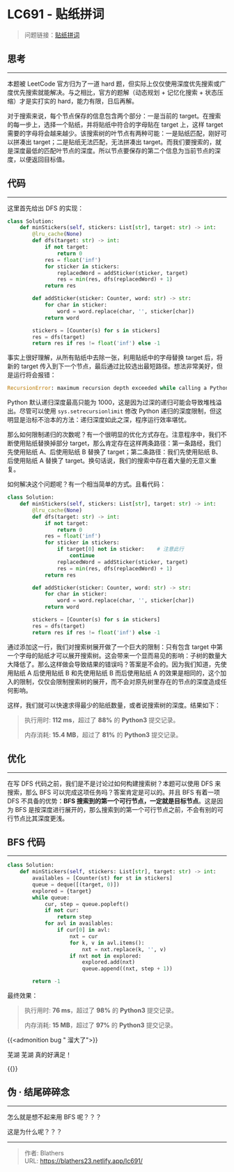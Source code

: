 # LC691 - 贴纸拼词


<!--more-->

> 问题链接：[贴纸拼词](https://leetcode.cn/problems/stickers-to-spell-word/)

## 思考

---

本题被 LeetCode 官方归为了一道 hard 题，但实际上仅仅使用深度优先搜索或广度优先搜索就能解决。与之相比，官方的题解（动态规划 + 记忆化搜索 + 状态压缩）才是实打实的 hard，能力有限，日后再解。

对于搜索来说，每个节点保存的信息包含两个部分：一是当前的 target。在搜索的每一步上，选择一个贴纸，并将贴纸中符合的字母贴在 target 上，这样 target 需要的字母将会越来越少。该搜索树的叶节点有两种可能：一是贴纸匹配，刚好可以拼凑出 target；二是贴纸无法匹配，无法拼凑出 target。而我们要搜索的，就是深度最低的匹配叶节点的深度。所以节点要保存的第二个信息为当前节点的深度，以便返回目标值。

## 代码

---

这里首先给出 DFS 的实现：

```python
class Solution:
    def minStickers(self, stickers: List[str], target: str) -> int:
        @lru_cache(None)
        def dfs(target: str) -> int:
            if not target:
                return 0
            res = float('inf')
            for sticker in stickers:
                replacedWord = addSticker(sticker, target)
                res = min(res, dfs(replacedWord) + 1)
            return res

        def addSticker(sticker: Counter, word: str) -> str:
            for char in sticker:
                word = word.replace(char, '', sticker[char])
            return word

        stickers = [Counter(s) for s in stickers]
        res = dfs(target)
        return res if res != float('inf') else -1
```

 事实上很好理解，从所有贴纸中去除一张，利用贴纸中的字母替换 target 后，将新的 target 传入到下一个节点，最后通过比较选出最短路径。想法非常美好，但是运行将会报错：

```python
RecursionError: maximum recursion depth exceeded while calling a Python object
```

Python 默认递归深度最高只能为 1000，这是因为过深的递归可能会导致堆栈溢出。尽管可以使用 `sys.setrecursionlimit` 修改 Python 递归的深度限制，但这明显是治标不治本的方法：递归深度如此之深，程序运行效率堪忧。

那么如何限制递归的次数呢？有一个很明显的优化方式存在。注意程序中，我们不断使用贴纸替换掉部分 target，那么肯定存在这样两条路径：第一条路经，我们先使用贴纸 A、后使用贴纸 B 替换了 target；第二条路径：我们先使用贴纸 B、后使用贴纸 A 替换了 target。换句话说，我们的搜索中存在着大量的无意义重复。

如何解决这个问题呢？有一个相当简单的方式。且看代码：

```python
class Solution:
    def minStickers(self, stickers: List[str], target: str) -> int:
        @lru_cache(None)
        def dfs(target: str) -> int:
            if not target:
                return 0
            res = float('inf')
            for sticker in stickers:
            	if target[0] not in sticker:	# 注意此行
                    continue
                replacedWord = addSticker(sticker, target)
                res = min(res, dfs(replacedWord) + 1)
            return res

        def addSticker(sticker: Counter, word: str) -> str:
            for char in sticker:
                word = word.replace(char, '', sticker[char])
            return word

        stickers = [Counter(s) for s in stickers]
        res = dfs(target)
        return res if res != float('inf') else -1
```

通过添加这一行，我们对搜索树展开做了一个巨大的限制：只有包含 target 中第一个字母的贴纸才可以展开搜索树。这会带来一个显而易见的影响：子树的数量大大降低了。那么这样做会导致结果的错误吗？答案是不会的。因为我们知道，先使用贴纸 A 后使用贴纸 B 和先使用贴纸 B 而后使用贴纸 A 的效果是相同的，这个加入的限制，仅仅会限制搜索树的展开，而不会对原先树里存在的节点的深度造成任何影响。

这样，我们就可以快速求得最少的贴纸数量，或者说搜索树的深度。结果如下：

>执行用时: **112 ms**，超过了 **88%** 的 **Python3** 提交记录。
>
>内存消耗: **15.4 MB**，超过了 **81%** 的 **Python3** 提交记录。

## 优化

---

在写 DFS 代码之前，我们是不是讨论过如何构建搜索树？本题可以使用 DFS 来搜索，那么 BFS 可以完成这项任务吗？答案肯定是可以的。并且 BFS 有着一项 DFS 不具备的优势：**BFS 搜索到的第一个可行节点，一定就是目标节点**。这是因为 BFS 是按深度进行展开的，那么搜索到的第一个可行节点之前，不会有别的可行节点比其深度更浅。

## BFS 代码

---

```python
class Solution:
    def minStickers(self, stickers: List[str], target: str) -> int:
        availables = [Counter(st) for st in stickers]
        queue = deque([(target, 0)])
        explored = {target}
        while queue:
            cur, step = queue.popleft()
            if not cur:
                return step
            for avl in availables:
                if cur[0] in avl:
                    nxt = cur
                    for k, v in avl.items():
                        nxt = nxt.replace(k, '', v)
                    if nxt not in explored:
                        explored.add(nxt)
                        queue.append((nxt, step + 1))

        return -1
```

最终效果：

>执行用时: **76 ms**，超过了 **98%** 的 **Python3** 提交记录。
>
>内存消耗: **15 MB**，超过了 **97%** 的 **Python3** 提交记录。

{{<admonition bug " 溜大了">}}

芜湖 芜湖 真的好满足！

{{</admonition>}}

## 伪 · 结尾碎碎念

---

怎么就是想不起来用 BFS 呢？？？

这是为什么呢？？？

---

> 作者: Blathers  
> URL: https://blathers23.netlify.app/lc691/  

